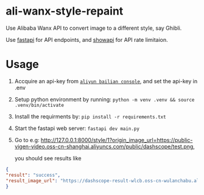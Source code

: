 # ali-wanx-style-repaint
Use Alibaba Wanx API to convert image to a different style, say Ghibli.

Use [fastapi](https://github.com/fastapi/fastapi) for API endpoints, and [showapi](https://github.com/laurentS/slowapi?tab=readme-ov-file) for API rate limitaion.


# Usage
1. Accquire an api-key from [`aliyun bailian console`](https://bailian.console.aliyun.com/?apiKey=1#/api-key), and set the api-key in .env

2. Setup python environment by running: ```python -m venv .venv && source .venv/bin/activate```

3. Install the requirments by: ```pip install -r requirements.txt```

4. Start the fastapi web server: ```fastapi dev main.py```

5. Go to e.g: http://127.0.0.1:8000/style/1?origin_image_url=https://public-vigen-video.oss-cn-shanghai.aliyuncs.com/public/dashscope/test.png,

   you should see results like

```json
{
"result": "success",
"result_image_url": "https://dashscope-result-wlcb.oss-cn-wulanchabu.aliyuncs.com/1d/5a/20250402/81750fc9/20250402135400426812_refstyle_o7penmv13r.jpg?Expires=1743659644&OSSAccessKeyId=LTAI5tQZd8AEcZX6KZV4G8qL&Signature=eKgJ2Ws6RY4TD51NF5pxxbIuQV0%3D"
}

